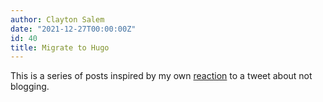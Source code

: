 ```yaml
---
author: Clayton Salem
date: "2021-12-27T00:00:00Z"
id: 40
title: Migrate to Hugo
---
```


This is a series of posts inspired by my own [reaction](https://twitter.com/ClaytonSalem/status/1475432712928477191?s=20) to a tweet about not blogging. 
